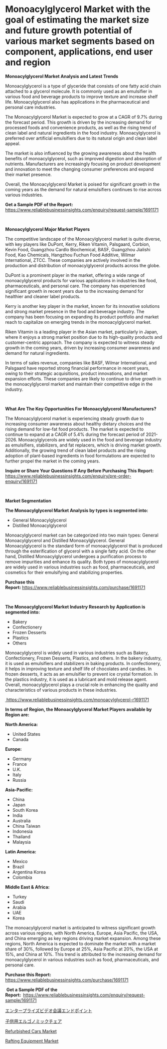 <p><h1>Monoacylglycerol Market with the goal of estimating the market size and future growth potential of various market segments based on component, applications, end user and region</h1></p><p><strong>Monoacylglycerol Market Analysis and Latest Trends</strong></p>
<p><p>Monoacylglycerol is a type of glyceride that consists of one fatty acid chain attached to a glycerol molecule. It is commonly used as an emulsifier in various food and beverage products to improve texture and increase shelf life. Monoacylglycerol also has applications in the pharmaceutical and personal care industries.</p><p>The Monoacylglycerol Market is expected to grow at a CAGR of 9.7% during the forecast period. This growth is driven by the increasing demand for processed foods and convenience products, as well as the rising trend of clean label and natural ingredients in the food industry. Monoacylglycerol is preferred over artificial emulsifiers due to its natural origin and clean label appeal.</p><p>The market is also influenced by the growing awareness about the health benefits of monoacylglycerol, such as improved digestion and absorption of nutrients. Manufacturers are increasingly focusing on product development and innovation to meet the changing consumer preferences and expand their market presence.</p><p>Overall, the Monoacylglycerol Market is poised for significant growth in the coming years as the demand for natural emulsifiers continues to rise across various industries.</p></p>
<p><strong>Get a Sample PDF of the Report:&nbsp;</strong> <a href="https://www.reliablebusinessinsights.com/enquiry/request-sample/1691171">https://www.reliablebusinessinsights.com/enquiry/request-sample/1691171</a></p>
<p>&nbsp;</p>
<p><strong>Monoacylglycerol Major Market Players</strong></p>
<p><p>The competitive landscape of the Monoacylglycerol market is quite diverse, with key players like DuPont, Kerry, Riken Vitamin, Palsgaard, Corbion, Kevin Food, Guangzhou Cardlo Biochemical, BASF, Guangzhou Jialishi Food, Kao Chemicals, Hangzhou Fuchun Food Additive, Wilmar International, ZTCC. These companies are actively involved in the production and distribution of monoacylglycerol products across the globe.</p><p>DuPont is a prominent player in the market, offering a wide range of monoacylglycerol products for various applications in industries like food, pharmaceuticals, and personal care. The company has experienced significant growth in recent years due to the increasing demand for healthier and cleaner label products.</p><p>Kerry is another key player in the market, known for its innovative solutions and strong market presence in the food and beverage industry. The company has been focusing on expanding its product portfolio and market reach to capitalize on emerging trends in the monoacylglycerol market.</p><p>Riken Vitamin is a leading player in the Asian market, particularly in Japan, where it enjoys a strong market position due to its high-quality products and customer-centric approach. The company is expected to witness steady growth in the coming years, driven by increasing consumer awareness and demand for natural ingredients.</p><p>In terms of sales revenue, companies like BASF, Wilmar International, and Palsgaard have reported strong financial performance in recent years, owing to their strategic acquisitions, product innovations, and market expansion efforts. These companies are likely to continue to drive growth in the monoacylglycerol market and maintain their competitive edge in the industry.</p></p>
<p>&nbsp;</p>
<p><strong>What Are The Key Opportunities For Monoacylglycerol Manufacturers?</strong></p>
<p><p>The Monoacylglycerol market is experiencing steady growth due to increasing consumer awareness about healthy dietary choices and the rising demand for low-fat food products. The market is expected to continue to expand at a CAGR of 5.4% during the forecast period of 2021-2026. Monoacylglycerols are widely used in the food and beverage industry as emulsifiers, stabilizers, and fat replacers, which is driving market growth. Additionally, the growing trend of clean label products and the rising adoption of plant-based ingredients in food formulations are expected to further propel the market in the coming years.</p></p>
<p><strong>Inquire or Share Your Questions If Any Before Purchasing This Report:</strong> <a href="https://www.reliablebusinessinsights.com/enquiry/pre-order-enquiry/1691171">https://www.reliablebusinessinsights.com/enquiry/pre-order-enquiry/1691171</a></p>
<p>&nbsp;</p>
<p><strong>Market Segmentation</strong></p>
<p><strong>The Monoacylglycerol Market Analysis by types is segmented into:</strong></p>
<p><ul><li>General Monoacylglycerol</li><li>Distilled Monoacylglycerol</li></ul></p>
<p><p>Monoacylglycerol market can be categorized into two main types: General Monoacylglycerol and Distilled Monoacylglycerol. General Monoacylglycerol is the standard form of monoacylglycerol that is produced through the esterification of glycerol with a single fatty acid. On the other hand, Distilled Monoacylglycerol undergoes a purification process to remove impurities and enhance its quality. Both types of monoacylglycerol are widely used in various industries such as food, pharmaceuticals, and cosmetics for their emulsifying and stabilizing properties.</p></p>
<p><strong>Purchase this Report:&nbsp;</strong><a href="https://www.reliablebusinessinsights.com/purchase/1691171">https://www.reliablebusinessinsights.com/purchase/1691171</a></p>
<p>&nbsp;</p>
<p><strong>The Monoacylglycerol Market Industry Research by Application is segmented into:</strong></p>
<p><ul><li>Bakery</li><li>Confectionery</li><li>Frozen Desserts</li><li>Plastics</li><li>Others</li></ul></p>
<p><p>Monoacylglycerol is widely used in various industries such as Bakery, Confectionery, Frozen Desserts, Plastics, and others. In the bakery industry, it is used as emulsifiers and stabilizers in baking products. In confectionery, it helps in improving texture and shelf life of chocolates and candies. In frozen desserts, it acts as an emulsifier to prevent ice crystal formation. In the plastics industry, it is used as a lubricant and mold release agent. Overall, monoacylglycerol plays a crucial role in enhancing the quality and characteristics of various products in these industries.</p></p>
<p><a href="https://www.reliablebusinessinsights.com/monoacylglycerol-r1691171">&nbsp;https://www.reliablebusinessinsights.com/monoacylglycerol-r1691171</a></p>
<p><strong>In terms of Region, the Monoacylglycerol Market Players available by Region are:</strong></p>
<p>
    <p> <strong> North America: </strong>
        <ul>
            <li>United States</li>
            <li>Canada</li>
        </ul>
        </p> 
    <p> <strong> Europe: </strong>
        <ul>
            <li>Germany</li>
            <li>France</li>
            <li>U.K.</li>
            <li>Italy</li>
            <li>Russia</li>
        </ul>
        </p> 
    <p> <strong> Asia-Pacific: </strong>
        <ul>
            <li>China</li>
            <li>Japan</li>
            <li>South Korea</li>
            <li>India</li>
            <li>Australia</li>
            <li>China Taiwan</li>
            <li>Indonesia</li>
            <li>Thailand</li>
            <li>Malaysia</li>
        </ul>
        </p> 
    <p> <strong> Latin America: </strong>
        <ul>
            <li>Mexico</li>
            <li>Brazil</li>
            <li>Argentina Korea</li>
            <li>Colombia</li>
        </ul>
        </p> 
    <p> <strong> Middle East & Africa: </strong>
        <ul>
            <li>Turkey</li>
            <li>Saudi</li>
            <li>Arabia</li>
            <li>UAE</li>
            <li>Korea</li>
        </ul>
    </p>
    </p>
<p><p>The monoacylglycerol market is anticipated to witness significant growth across various regions, with North America, Europe, Asia Pacific, the USA, and China emerging as key regions driving market expansion. Among these regions, North America is expected to dominate the market with a market share of 30%, followed by Europe at 25%, Asia Pacific at 20%, the USA at 15%, and China at 10%. This trend is attributed to the increasing demand for monoacylglycerol in various industries such as food, pharmaceuticals, and personal care.</p></p>
<p><strong>Purchase this Report: </strong><a href="https://www.reliablebusinessinsights.com/purchase/1691171">https://www.reliablebusinessinsights.com/purchase/1691171</a></p>
<p>&nbsp;<strong>Get a Sample PDF of the Report:&nbsp;&nbsp;</strong><a href="https://www.reliablebusinessinsights.com/enquiry/request-sample/1691171">https://www.reliablebusinessinsights.com/enquiry/request-sample/1691171</a></p>
<p><strong></strong></p>
<p><p><a href="https://github.com/DwightHuels1/Market-Research-Report-List-1/blob/main/5402772129145.md">エンタープライズビデオ会議エンドポイント</a></p><p><a href="https://github.com/JanickJohns/Market-Research-Report-List-1/blob/main/2535529129146.md">子供用エルゴノミックチェア</a></p><p><a href="https://github.com/bobicer/Market-Research-Report-List-3/blob/main/refurbished-cars-market.md">Refurbished Cars Market</a></p><p><a href="https://github.com/timeliteaut/Market-Research-Report-List-3/blob/main/rafting-equipment-market.md">Rafting Equipment Market</a></p></p>